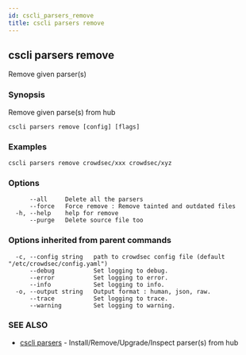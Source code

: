 ```yaml
---
id: cscli_parsers_remove
title: cscli parsers remove
---
```

## cscli parsers remove

Remove given parser(s)

### Synopsis

Remove given parse(s) from hub

```
cscli parsers remove [config] [flags]
```

### Examples

```
cscli parsers remove crowdsec/xxx crowdsec/xyz
```

### Options

```
      --all     Delete all the parsers
      --force   Force remove : Remove tainted and outdated files
  -h, --help    help for remove
      --purge   Delete source file too
```

### Options inherited from parent commands

```
  -c, --config string   path to crowdsec config file (default "/etc/crowdsec/config.yaml")
      --debug           Set logging to debug.
      --error           Set logging to error.
      --info            Set logging to info.
  -o, --output string   Output format : human, json, raw.
      --trace           Set logging to trace.
      --warning         Set logging to warning.
```

### SEE ALSO

* [cscli parsers](/cscli/cscli_parsers.md)	 - Install/Remove/Upgrade/Inspect parser(s) from hub


